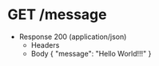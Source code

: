 # GET /message
- Response 200 (application/json)
    - Headers
    - Body
        {
            "message": "Hello World!!!"
        }
